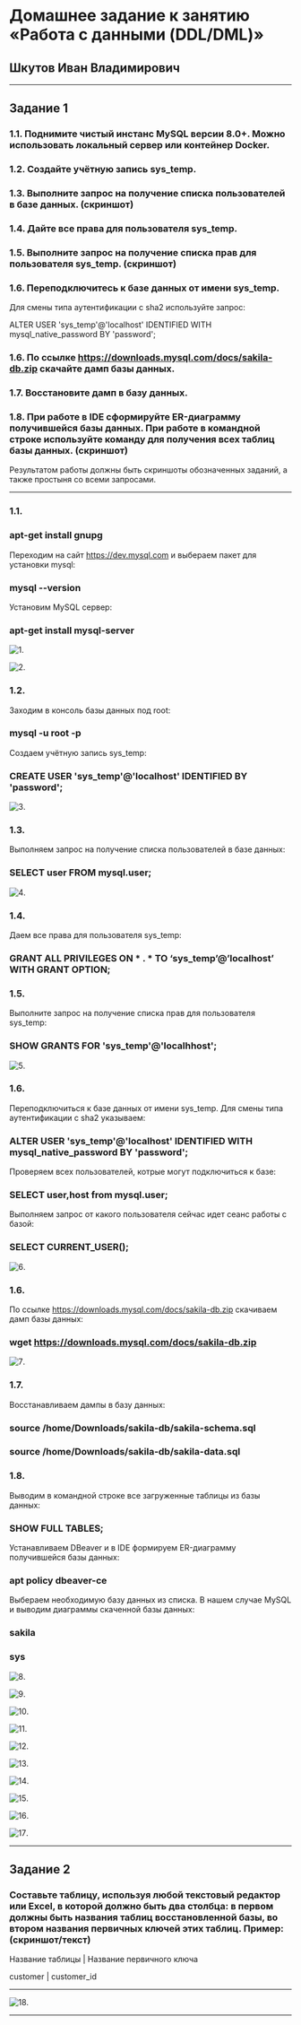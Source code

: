 # Домашнее задание к занятию «Работа с данными (DDL/DML)»

## Шкутов Иван Владимирович

---

## Задание 1

### 1.1. Поднимите чистый инстанс MySQL версии 8.0+. Можно использовать локальный сервер или контейнер Docker.

### 1.2. Создайте учётную запись sys_temp.

### 1.3. Выполните запрос на получение списка пользователей в базе данных. (скриншот)

### 1.4. Дайте все права для пользователя sys_temp.

### 1.5. Выполните запрос на получение списка прав для пользователя sys_temp. (скриншот)

### 1.6. Переподключитесь к базе данных от имени sys_temp.

Для смены типа аутентификации с sha2 используйте запрос:

ALTER USER 'sys_temp'@'localhost' IDENTIFIED WITH mysql_native_password BY 'password';

### 1.6. По ссылке https://downloads.mysql.com/docs/sakila-db.zip скачайте дамп базы данных.

### 1.7. Восстановите дамп в базу данных.

### 1.8. При работе в IDE сформируйте ER-диаграмму получившейся базы данных. При работе в командной строке используйте команду для получения всех таблиц базы данных. (скриншот)

Результатом работы должны быть скриншоты обозначенных заданий, а также простыня со всеми запросами.

---

### 1.1.

### apt-get install gnupg

Переходим на сайт https://dev.mysql.com и выбераем пакет для установки mysql:

### mysql --version

Установим MySQL сервер:

### apt-get install mysql-server 


![1](https://github.com/Ivan-Shkutov/sdb-homeworks-12-02/blob/main/img/1.jpg).

![2](https://github.com/Ivan-Shkutov/sdb-homeworks-12-02/blob/main/img/2.jpg).


### 1.2.

Заходим в консоль базы данных под root:

### mysql -u root -p

Создаем учётную запись sys_temp:

### CREATE USER 'sys_temp'@'localhost' IDENTIFIED BY 'password'; 

![3](https://github.com/Ivan-Shkutov/sdb-homeworks-12-02/blob/main/img/3.jpg).


### 1.3.

Выполняем запрос на получение списка пользователей в базе данных:

### SELECT user FROM mysql.user;

![4](https://github.com/Ivan-Shkutov/sdb-homeworks-12-02/blob/main/img/4.jpg).


### 1.4.

Даем все права для пользователя sys_temp:

### GRANT ALL PRIVILEGES ON * . * TO ‘sys_temp’@’localhost’ WITH GRANT OPTION;



### 1.5.

Выполните запрос на получение списка прав для пользователя sys_temp:

### SHOW GRANTS FOR 'sys_temp'@'localhhost';

![5](https://github.com/Ivan-Shkutov/sdb-homeworks-12-02/blob/main/img/5.jpg).


### 1.6.

Переподключиться к базе данных от имени sys_temp. Для смены типа аутентификации с sha2 указываем:

### ALTER USER 'sys_temp'@'localhost' IDENTIFIED WITH mysql_native_password BY 'password';

Проверяем всех пользователей, котрые могут подключиться к базе:

### SELECT user,host from mysql.user;

Выполняем запрос от какого пользователя сейчас идет сеанс работы с базой:

### SELECT CURRENT_USER();

![6](https://github.com/Ivan-Shkutov/sdb-homeworks-12-02/blob/main/img/6.jpg).


### 1.6.

По ссылке https://downloads.mysql.com/docs/sakila-db.zip скачиваем дамп базы данных:

### wget https://downloads.mysql.com/docs/sakila-db.zip

![7](https://github.com/Ivan-Shkutov/sdb-homeworks-12-02/blob/main/img/7.jpg).


### 1.7.

Восстанавливаем дампы в базу данных:

### source /home/Downloads/sakila-db/sakila-schema.sql

### source /home/Downloads/sakila-db/sakila-data.sql


### 1.8.

Выводим в командной строке все загруженные таблицы из базы данных:

### SHOW FULL TABLES;

Устанавливаем DBeaver и в IDE формируем ER-диаграмму получившейся базы данных:

### apt policy dbeaver-ce

Выбераем необходимую базу данных из списка. В нашем случае MySQL и выводим диаграммы скаченной базы данных:

### sakila

### sys

![8](https://github.com/Ivan-Shkutov/sdb-homeworks-12-02/blob/main/img/8.jpg).

![9](https://github.com/Ivan-Shkutov/sdb-homeworks-12-02/blob/main/img/9.jpg).

![10](https://github.com/Ivan-Shkutov/sdb-homeworks-12-02/blob/main/img/10.jpg).

![11](https://github.com/Ivan-Shkutov/sdb-homeworks-12-02/blob/main/img/11.jpg).

![12](https://github.com/Ivan-Shkutov/sdb-homeworks-12-02/blob/main/img/12.jpg).

![13](https://github.com/Ivan-Shkutov/sdb-homeworks-12-02/blob/main/img/13.jpg).

![14](https://github.com/Ivan-Shkutov/sdb-homeworks-12-02/blob/main/img/14.jpg).

![15](https://github.com/Ivan-Shkutov/sdb-homeworks-12-02/blob/main/img/15.jpg).

![16](https://github.com/Ivan-Shkutov/sdb-homeworks-12-02/blob/main/img/16.jpg).

![17](https://github.com/Ivan-Shkutov/sdb-homeworks-12-02/blob/main/img/17.jpg).

---

## Задание 2

### Составьте таблицу, используя любой текстовый редактор или Excel, в которой должно быть два столбца: в первом должны быть названия таблиц восстановленной базы, во втором названия первичных ключей этих таблиц. Пример: (скриншот/текст)

Название таблицы | Название первичного ключа

customer         | customer_id

---

![18](https://github.com/Ivan-Shkutov/sdb-homeworks-12-02/blob/main/img/18.png).


---
